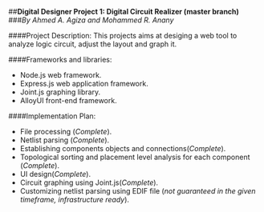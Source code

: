 ##**Digital Designer Project 1: Digital Circuit Realizer (master branch)**
###*By Ahmed A. Agiza and Mohammed R. Anany*

####Project Description:
This projects aims at desiging a web tool to analyze logic circuit, adjust the layout and graph it.


####Frameworks and libraries:
* Node.js web framework.
* Express.js web application framework.
* Joint.js graphing library.
* AlloyUI front-end framework.

####Implementation Plan:
* File processing (*Complete*).
* Netlist parsing (*Complete*).
* Establishing components objects and connections(*Complete*).
* Topological sorting and placement level analysis for each component (*Complete*).
* UI design(*Complete*).
* Circuit graphing using Joint.js(*Complete*).
* Customizing netlist parsing using EDIF file (*not guaranteed in the given timeframe, infrastructure ready*).
